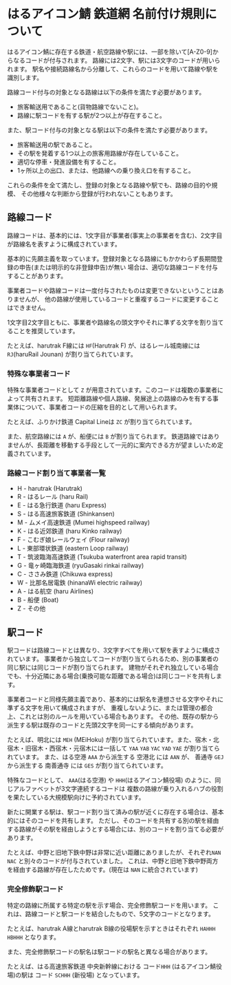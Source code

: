 ﻿# はるアイコン鯖 鉄道網 名前付け規則について

はるアイコン鯖に存在する鉄道・航空路線や駅には、一部を除いて[A-Z0-9]からなるコードが付与されます。
路線には2文字、駅には3文字のコードが用いられます。
駅名や接続路線名から分離して、これらのコードを用いて路線や駅を識別します。

路線コード付与の対象となる路線は以下の条件を満たす必要があります。

* 旅客輸送用であること(貨物路線でないこと)。
* 路線に駅コードを有する駅が2つ以上が存在すること。

また、駅コード付与の対象となる駅は以下の条件を満たす必要があります。

* 旅客輸送用の駅であること。
* その駅を発着する1つ以上の旅客用路線が存在していること。
* 適切な停車・発進設備を有すること。
* 1ヶ所以上の出口、または、他路線への乗り換え口を有すること。

これらの条件を全て満たし、登録の対象となる路線や駅でも、路線の目的や規模、
その他様々な判断から登録が行われないこともあります。

## 路線コード

路線コードは、基本的には、1文字目が事業者(事実上の事業者を含む)、2文字目が路線名を表すように構成されています。

基本的に先願主義を取っています。登録対象となる路線にもかかわらず長期間登録の申告(または明示的な非登録申告)が無い
場合は、適切な路線コードを付与することがあります。

事業者コードや路線コードは一度付与されたものは変更できないということはありませんが、
他の路線が使用しているコードと重複するコードに変更することはできません。

1文字目2文字目ともに、事業者や路線名の頭文字やそれに準ずる文字を割り当てることを推奨しています。

たとえば、harutrak F線には `HF`(Harutrak F) が、はるレール城南線には `RJ`(haruRail Jounan) が割り当てられています。

### 特殊な事業者コード

特殊な事業者コードとして `Z` が用意されています。このコードは複数の事業者によって共有されます。
短距離路線や個人路線、発展途上の路線のみを有する事業体について、事業者コードの圧縮を目的として用いられます。

たとえば、ふりかけ鉄道 Capital Lineは `ZC` が割り当てられています。

また、航空路線には `A` が、船便には `B` が割り当てられます。
鉄道路線ではありませんが、長距離を移動する手段として一元的に案内できる方が望ましいため定義されています。

### 路線コード割り当て事業者一覧

* H - harutrak (Harutrak)
* R - はるレール (haru Rail)
* E - はる急行鉄道 (haru Express)
* S - はる高速旅客鉄道 (Shinkansen)
* M - ムメイ高速鉄道 (Mumei highspeed railway)
* K - はる近郊鉄道 (haru Kinko railway)
* F - こむぎ娘レールウェイ (Flour railway)
* L - 東部環状鉄道 (eastern Loop railway)
* T - 筑波臨海高速鉄道 (Tsukuba waterfront area rapid transit)
* G - 竜ヶ崎臨海鉄道 (ryuGasaki rinkai railway)
* C - ささみ鉄道 (Chikuwa express)
* W - 比那名居電鉄 (hinanaWi electric railway)
* A - はる航空 (haru Airlines)
* B - 船便 (Boat)
* Z - その他

## 駅コード

駅コードは路線コードとは異なり、3文字すべてを用いて駅を表すように構成されています。
事業者から独立してコードが割り当てられるため、別の事業者の同じ駅には同じコードが割り当てられます。
建物がそれぞれ独立している場合でも、十分近隣にある場合(乗換可能な距離である場合)は同じコードを共有します。

事業者コードと同様先願主義であり、基本的には駅名を連想させる文字やそれに準ずる文字を用いて構成されますが、
重複しないように、または管理の都合上、これとは別のルールを用いている場合もあります。
その他、既存の駅から派生する駅は既存のコードと先頭2文字を同一にする傾向があります。

たとえば、明北には `MEH` (MEiHoku) が割り当てられています。また、宿木・北宿木・旧宿木・西宿木・元宿木には一括して
`YAA` `YAB` `YAC` `YAD` `YAE` が割り当てられています。
また、はる空港 `AAA` から派生する 空港北 には `AAN` が、 善通寺 `GEJ` から派生する 南善通寺 には `GES` が割り当てられています。

特殊なコードとして、 `AAA`(はる空港) や `HHH`(はるアイコン鯖役場) のように、同じアルファベットが3文字連続するコードは
複数の路線が乗り入れるハブの役割を果たしている大規模駅向けに予約されています。

新たに開業する駅は、駅コード割り当て済みの駅が近くに存在する場合は、基本的にはそのコードを共有します。
ただし、そのコードを共有する別の駅を経由する路線がその駅を経由しようとする場合には、別のコードを割り当てる必要があります。

たとえば、中野と旧地下鉄中野は非常に近い距離にありましたが、それぞれ`NAN` `NAC` と別々のコードが付与されていました。
これは、中野と旧地下鉄中野両方を経由する路線が存在したためです。(現在は `NAN` に統合されています)

### 完全修飾駅コード

特定の路線に所属する特定の駅を示す場合、完全修飾駅コードを用います。
これは、路線コードと駅コードを結合したもので、5文字のコードとなります。

たとえば、harutrak A線とharutrak B線の役場駅を示すときはそれぞれ `HAHHH` `HBHHH` となります。

また、完全修飾駅コードの駅名は駅コードの駅名と異なる場合があります。

たとえば、はる高速旅客鉄道 中央新幹線における コード`HHH` (はるアイコン鯖役場)の駅は
コード `SCHHH` (新役場) となっています。
